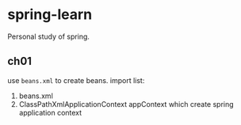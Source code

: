# spring-learn
Personal study of spring.

## ch01
use `beans.xml` to create beans. import list:
1. beans.xml
2. ClassPathXmlApplicationContext appContext which create spring application context

